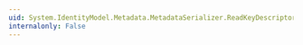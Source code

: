 ```yaml
---
uid: System.IdentityModel.Metadata.MetadataSerializer.ReadKeyDescriptor(System.Xml.XmlReader)
internalonly: False
---
```

